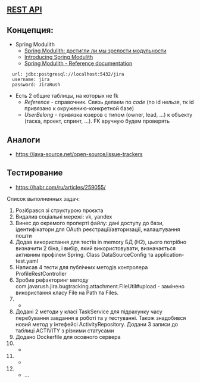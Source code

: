 ## [REST API](http://localhost:8080/doc)

## Концепция:

- Spring Modulith
    - [Spring Modulith: достигли ли мы зрелости модульности](https://habr.com/ru/post/701984/)
    - [Introducing Spring Modulith](https://spring.io/blog/2022/10/21/introducing-spring-modulith)
    - [Spring Modulith - Reference documentation](https://docs.spring.io/spring-modulith/docs/current-SNAPSHOT/reference/html/)

```
  url: jdbc:postgresql://localhost:5432/jira
  username: jira
  password: JiraRush
```

- Есть 2 общие таблицы, на которых не fk
    - _Reference_ - справочник. Связь делаем по _code_ (по id нельзя, тк id привязано к окружению-конкретной базе)
    - _UserBelong_ - привязка юзеров с типом (owner, lead, ...) к объекту (таска, проект, спринт, ...). FK вручную будем
      проверять

## Аналоги

- https://java-source.net/open-source/issue-trackers

## Тестирование

- https://habr.com/ru/articles/259055/

Список выполненных задач:

1. Розібрався зі структурою проєкта
2. Видалив соціальні мережі: vk, yandex
3. Винес до окремого проперті файлу: дані доступу до бази, ідентифікатори для OAuth реєстрації/авторизації, налаштування пошти
4. Додав використання для тестів in memory БД (H2), цього потрібно визначити 2 біна, і вибір, який використовувати, визначається активним профілем Spring. Class DataSourceConfig та application-test.yaml
5. Написав 4 тести для публічних методів контролера ProfileRestController
6. Зробив рефакторинг методу com.javarush.jira.bugtracking.attachment.FileUtil#upload - замінено використання класу File на Path та Files.
7. -
8. Додані 2 методи у класі TaskService для підрахунку часу перебування завдання в роботі та у тестуванні. Також знадобився новий метод у інтефейсі ActivityRepository. Додани 3 записи до таблиці ACTIVITY з різними статусами
9. Додано Dockerfile для осовного сервера
10. -
11. -
12. -   ...